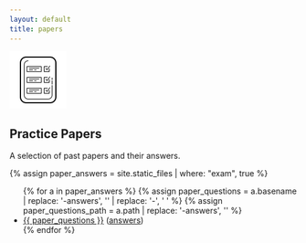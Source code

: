 ```yaml
---
layout: default
title: papers
---
```


<img class="icon" src="assets/icons8-report-card-100.png"/>
<h2>Practice Papers</h2>

A selection of past papers and their answers.

{% assign paper_answers = site.static_files | where: "exam", true %}

<ul>
  {% for a in paper_answers %}
    {% assign paper_questions = a.basename | replace: '-answers', '' | replace: '-', ' ' %}
    {% assign paper_questions_path = a.path | replace: '-answers', '' %}
    <li><a href="{{ paper_questions_path }}" target="_blank">{{ paper_questions }}</a> (<a href="{{ a.path }}"  target="_blank">answers</a>)</li>
  {% endfor %}
</ul>